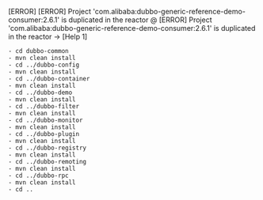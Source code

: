 [ERROR] [ERROR] Project 'com.alibaba:dubbo-generic-reference-demo-consumer:2.6.1' is duplicated in the reactor @ 
[ERROR] Project 'com.alibaba:dubbo-generic-reference-demo-consumer:2.6.1' is duplicated in the reactor -> [Help 1]



    - cd dubbo-common
    - mvn clean install
    - cd ../dubbo-config
    - mvn clean install
    - cd ../dubbo-container
    - mvn clean install
    - cd ../dubbo-demo
    - mvn clean install
    - cd ../dubbo-filter
    - mvn clean install
    - cd ../dubbo-monitor
    - mvn clean install
    - cd ../dubbo-plugin
    - mvn clean install
    - cd ../dubbo-registry
    - mvn clean install
    - cd ../dubbo-remoting
    - mvn clean install
    - cd ../dubbo-rpc
    - mvn clean install
    - cd ..
